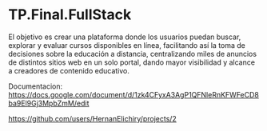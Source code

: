 # TP.Final.FullStack
El objetivo es crear una plataforma donde los usuarios puedan buscar, explorar y evaluar cursos disponibles en línea, facilitando así la toma de decisiones sobre la educación a distancia, centralizando miles de anuncios de distintos sitios web en un solo portal,  dando mayor visibilidad y alcance a creadores de contenido educativo.

Documentacion:
https://docs.google.com/document/d/1zk4CFyxA3AgP1QFNleRnKFWFeCD8ba9El9Gj3MpbZmM/edit

https://github.com/users/HernanElichiry/projects/2

